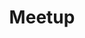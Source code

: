 ---
# https://www.hackforla.org/meetup redirects to -> https://www.meetup.com/hackforla
layout: redirect
title: Meetup
permalink: /meetup/
redirect_to: https://www.meetup.com/hackforla
---